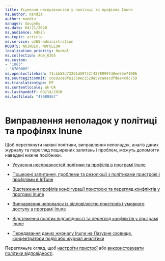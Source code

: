 ```yaml
---
title: Усунення несправностей у політиці та профілях Inune
ms.author: mandia
author: mandia
manager: dougeby
ms.date: 04/21/2020
ms.audience: Admin
ms.topic: article
ms.service: o365-administration
ROBOTS: NOINDEX, NOFOLLOW
localization_priority: Normal
ms.collection: Adm_O365
ms.custom:
- "1063"
- "6700005"
ms.openlocfilehash: 71cbb52d73261d59732f42789997d0ee55e71906
ms.sourcegitcommit: c6692ce0fa1358ec3529e59ca0ecdfdea4cdc759
ms.translationtype: MT
ms.contentlocale: uk-UA
ms.lasthandoff: 09/14/2020
ms.locfileid: "47689867"
---
```

# <a name="troubleshooting-intune-policy-and-profiles"></a>Виправлення неполадок у політиці та профілях Inune

Щоб переглянути наявні політики, виправлення неполадок, аналіз даних журналу та перегляд поширених запитань і проблем, можуть допомогти наведені нижче посібники.

- [Усунення несправностей політики та профілів в програмі Inune](https://docs.microsoft.com/mem/intune/configuration/troubleshoot-policies-in-microsoft-intune)

- [Поширені запитання, проблеми та резолюції з політиками пристроїв і профілями в InTune](https://docs.microsoft.com/intune/device-profile-troubleshoot)

- [Відстеження профілів конфігурації пристрою та перегляд конфліктів у програмі Inune](https://docs.microsoft.com/intune/device-profile-monitor)

- [Виправлення неполадок із відповідністю пристроїв і умовного доступу в програмі Inune](https://docs.microsoft.com/intune/troubleshoot-conditional-access)

- [Відстеження політик відповідності та перегляд конфліктів у програмі Inune](https://docs.microsoft.com/intune/compliance-policy-monitor)

- [Передавання даних журналу Inune на Лазурне сховище, концентратори подій або журнал аналітики](https://docs.microsoft.com/intune/review-logs-using-azure-monitor)

Перегляньте огляд, щоб [настроїти пристрої](https://docs.microsoft.com/intune/device-profiles) або [використовувати політики відповідності](https://docs.microsoft.com/intune/device-compliance-get-started).